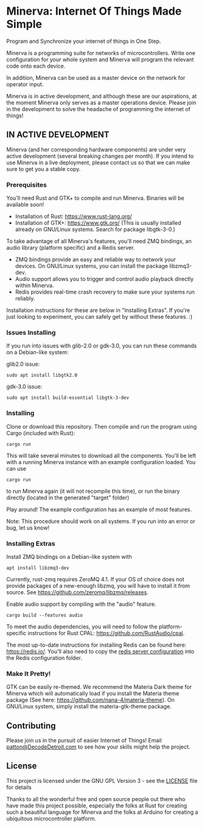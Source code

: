 # Minerva: Internet Of Things Made Simple

Program and Synchronize your internet of things in One Step.

Minerva is a programming suite for networks of microcontrollers. Write one configuration for your whole system and Minerva will program the relevant code onto each device.

In addition, Minerva can be used as a master device on the network for operator input.

Minerva is in active development, and although these are our aspirations, at the moment Minerva only serves as a master operations device. Please join in the development to solve the headache of programming the internet of things!

## IN ACTIVE DEVELOPMENT

Minerva (and her corresponding hardware components) are under very active development (several breaking changes per month). If you intend to use Minerva in a live deployment, please contact us so that we can make sure to get you a stable copy.

### Prerequisites

You'll need Rust and GTK+ to compile and run Minerva. Binaries will be available soon!

* Installation of Rust: https://www.rust-lang.org/
* Installation of GTK+: https://www.gtk.org/ (This is usually installed already on GNU/Linux systems. Search for package libgtk-3-0.)

To take advantage of all Minerva's features, you'll need ZMQ bindings, an audio library (platform specific) and a Redis server.
* ZMQ bindings provide an easy and reliable way to network your devices. On GNU/Linux systems, you can install the package libzmq3-dev.
* Audio support allows you to trigger and control audio playback directly within Minerva.
* Redis provides real-time crash recovery to make sure your systems run reliably.

Installation instructions for these are below in "Installing Extras". If you're just looking to experiment, you can safely get by without these features. :)


### Issues Installing
If you run into issues with glib-2.0 or gdk-3.0, you can run these commands on a Debian-like system:

glib2.0 issue: 

```
sudo apt install libgtk2.0
```

gdk-3.0 issue:

```
sudo apt install build-essential libgtk-3-dev
```


### Installing

Clone or download this repository. Then compile and run the program using Cargo (included with Rust):

```
cargo run
```

This will take several minutes to download all the components. You'll be left with a running Minerva instance with an example configuration loaded. You can use

```
cargo run
```

to run Minerva again (it will not recompile this time), or run the binary directly (located in the generated "target" folder)

Play around! The example configuration has an example of most features.

Note: This procedure should work on all systems. If you run into an error or bug, let us know!

### Installing Extras

Install ZMQ bindings on a Debian-like system with

```
apt install libzmq3-dev
```

Currently, rust-zmq requires ZeroMQ 4.1. If your OS of choice does not provide packages of a new-enough libzmq, you will have to install it from source. See https://github.com/zeromq/libzmq/releases.

Enable audio support by compiling with the "audio" feature.

```
cargo build --features audio
```

To meet the audio dependencies, you will need to follow the platform-specific instructions for Rust CPAL: https://github.com/RustAudio/cpal.

The most up-to-date instructions for installing Redis can be found here: https://redis.io/. You'll also need to copy the [redis server configuration](examples/redis.conf) into the Redis configuration folder.

### Make It Pretty!

GTK can be easily re-themed. We recommend the Materia Dark theme for Minerva which will automatically load if you install the Materia theme package (See here: https://github.com/nana-4/materia-theme). On GNU/Linux system, simply install the materia-gtk-theme package.

## Contributing

Please join us in the pursuit of easier Internet of Things! Email patton@DecodeDetroit.com to see how your skills might help the project.

## License

This project is licensed under the GNU GPL Version 3 - see the [LICENSE](LICENSE) file for details

Thanks to all the wonderful free and open source people out there who have made this project possible, especially the folks at Rust for creating such a beautiful language for Minerva and the folks at Arduino for creating a ubiquitous microcontroller platform.
